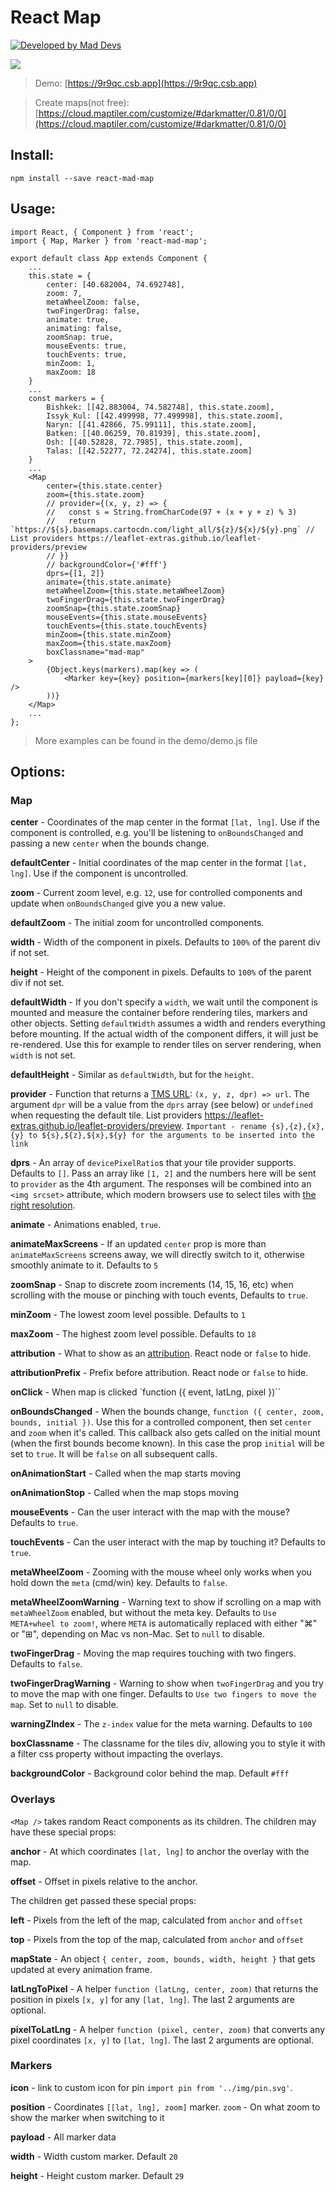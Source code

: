 # React Map

[![Developed by Mad Devs](https://maddevs.io/badge-dark.svg)](https://maddevs.io)
&nbsp;

![](MadMap.jpg)

> Demo: [https://9r9qc.csb.app](https://9r9qc.csb.app)

> Create maps(not free): [https://cloud.maptiler.com/customize/#darkmatter/0.81/0/0](https://cloud.maptiler.com/customize/#darkmatter/0.81/0/0)

## Install:
    npm install --save react-mad-map

## Usage:
    import React, { Component } from 'react';
    import { Map, Marker } from 'react-mad-map';

    export default class App extends Component {
        ...
        this.state = {
            center: [40.682004, 74.692748],
            zoom: 7,
            metaWheelZoom: false,
            twoFingerDrag: false,
            animate: true,
            animating: false,
            zoomSnap: true,
            mouseEvents: true,
            touchEvents: true,
            minZoom: 1,
            maxZoom: 18
        }
        ...
        const markers = {
            Bishkek: [[42.883004, 74.582748], this.state.zoom],
            Issyk_Kul: [[42.499998, 77.499998], this.state.zoom],
            Naryn: [[41.42866, 75.99111], this.state.zoom],
            Batken: [[40.06259, 70.81939], this.state.zoom],
            Osh: [[40.52828, 72.7985], this.state.zoom],
            Talas: [[42.52277, 72.24274], this.state.zoom]
        }
        ...
        <Map
            center={this.state.center}
            zoom={this.state.zoom}
            // provider={(x, y, z) => {
            //   const s = String.fromCharCode(97 + (x + y + z) % 3)
            //   return `https://${s}.basemaps.cartocdn.com/light_all/${z}/${x}/${y}.png` // List providers https://leaflet-extras.github.io/leaflet-providers/preview
            // }}
            // backgroundColor={'#fff'}
            dprs={[1, 2]}
            animate={this.state.animate}
            metaWheelZoom={this.state.metaWheelZoom}
            twoFingerDrag={this.state.twoFingerDrag}
            zoomSnap={this.state.zoomSnap}
            mouseEvents={this.state.mouseEvents}
            touchEvents={this.state.touchEvents}
            minZoom={this.state.minZoom}
            maxZoom={this.state.maxZoom}
            boxClassname="mad-map"
        >
            {Object.keys(markers).map(key => (
                <Marker key={key} position={markers[key][0]} payload={key} />
            ))}
        </Map>
        ...
    };

> More examples can be found in the demo/demo.js file
## Options:

### Map

**center** - Coordinates of the map center in the format `[lat, lng]`. Use if the component is controlled, e.g. you'll be listening to `onBoundsChanged` and passing a new `center` when the bounds change.

**defaultCenter** - Initial coordinates of the map center in the format `[lat, lng]`. Use if the component is uncontrolled.

**zoom** - Current zoom level, e.g. `12`, use for controlled components and update when `onBoundsChanged` give you a new value.

**defaultZoom** - The initial zoom for uncontrolled components.

**width** - Width of the component in pixels. Defaults to `100%` of the parent div if not set.

**height** - Height of the component in pixels. Defaults to `100%` of the parent div if not set.

**defaultWidth** - If you don't specify a `width`, we wait until the component is mounted and measure the container before rendering tiles, markers and other objects. Setting `defaultWidth` assumes a width and renders everything before mounting. If the actual width of the component differs, it will just be re-rendered. Use this for example to render tiles on server rendering, when `width` is not set.

**defaultHeight** - Similar as `defaultWidth`, but for the `height`.

**provider** - Function that returns a [TMS URL](https://wiki.openstreetmap.org/wiki/TMS): `(x, y, z, dpr) => url`. The argument `dpr` will be a value from the `dprs` array (see below) or `undefined` when requesting the default tile. List providers https://leaflet-extras.github.io/leaflet-providers/preview. `Important - rename {s},{z},{x},{y} to ${s},${z},${x},${y} for the arguments to be inserted into the link`

**dprs** - An array of `devicePixelRatio`s that your tile provider supports. Defaults to `[]`. Pass an array like `[1, 2]` and the numbers here will be sent to `provider` as the 4th argument. The responses will be combined into an `<img srcset>` attribute, which modern browsers use to select tiles with [the right resolution](https://developer.mozilla.org/en-US/docs/Learn/HTML/Multimedia_and_embedding/Responsive_images#Resolution_switching_Same_size_different_resolutions).

**animate** - Animations enabled, `true`.

**animateMaxScreens** - If an updated `center` prop is more than `animateMaxScreens` screens away, we will directly switch to it, otherwise smoothly animate to it. Defaults to `5`

**zoomSnap** - Snap to discrete zoom increments (14, 15, 16, etc) when scrolling with the mouse or pinching with touch events, Defaults to `true`.

**minZoom** - The lowest zoom level possible. Defaults to `1`

**maxZoom** - The highest zoom level possible. Defaults to `18`

**attribution** - What to show as an [attribution](https://www.openstreetmap.org/copyright). React node or `false` to hide.

**attributionPrefix** - Prefix before attribution. React node or `false` to hide.

**onClick** - When map is clicked `function ({ event, latLng, pixel })``

**onBoundsChanged** - When the bounds change, `function ({ center, zoom, bounds, initial })`. Use this for a controlled component, then set `center` and `zoom` when it's called. This callback also gets called on the initial mount (when the first bounds become known). In this case the prop `initial` will be set to `true`. It will be `false` on all subsequent calls.

**onAnimationStart** - Called when the map starts moving

**onAnimationStop** - Called when the map stops moving

**mouseEvents** - Can the user interact with the map with the mouse? Defaults to `true`.

**touchEvents** - Can the user interact with the map by touching it? Defaults to `true`.

**metaWheelZoom** - Zooming with the mouse wheel only works when you hold down the `meta` (cmd/win) key. Defaults to `false`.

**metaWheelZoomWarning** - Warning text to show if scrolling on a map with `metaWheelZoom` enabled, but without the meta key. Defaults to `Use META+wheel to zoom!`, where `META` is automatically replaced with either "⌘" or "⊞", depending on Mac vs non-Mac. Set to `null` to disable.

**twoFingerDrag** - Moving the map requires touching with two fingers. Defaults to `false`.

**twoFingerDragWarning** - Warning to show when `twoFingerDrag` and you try to move the map with one finger. Defaults to `Use two fingers to move the map`. Set to `null` to disable.

**warningZIndex** - The `z-index` value for the meta warning. Defaults to `100`

**boxClassname** - The classname for the tiles div, allowing you to style it with a filter css property without impacting the overlays.

**backgroundColor** - Background color behind the map. Default `#fff`

### Overlays

`<Map />` takes random React components as its children. The children may have these special props:

**anchor** - At which coordinates `[lat, lng]` to anchor the overlay with the map.

**offset** - Offset in pixels relative to the anchor.

The children get passed these special props:

**left** - Pixels from the left of the map, calculated from `anchor` and `offset`

**top** - Pixels from the top of the map, calculated from `anchor` and `offset`

**mapState** - An object `{ center, zoom, bounds, width, height }` that gets updated at every animation frame.

**latLngToPixel** - A helper `function (latLng, center, zoom)` that returns the position in pixels `[x, y]` for any `[lat, lng]`. The last 2 arguments are optional.

**pixelToLatLng** - A helper `function (pixel, center, zoom)` that converts any pixel coordinates `[x, y]` to `[lat, lng]`. The last 2 arguments are optional.

### Markers

**icon** - link to custom icon for pin `import pin from '../img/pin.svg'`.

**position** - Coordinates `[[lat, lng], zoom]` marker. `zoom` - On what zoom to show the marker when switching to it

**payload** - All marker data

**width** - Width custom marker. Default `20`

**height** - Height custom marker. Default `29`